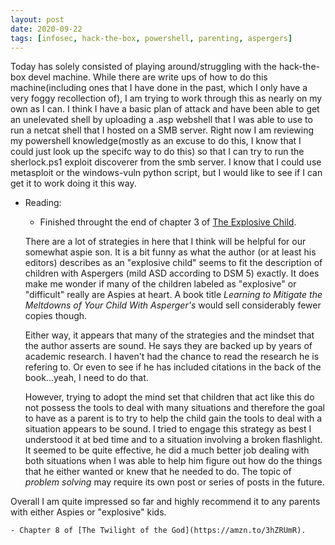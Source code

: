 ```yaml
---
layout: post
date: 2020-09-22
tags: [infosec, hack-the-box, powershell, parenting, aspergers]
---
```


Today has solely consisted of playing around/struggling with the
hack-the-box devel machine. While there are write ups of how to do this
machine(including ones that I have done in the past, which I only have
a very foggy recollection of), I am trying to work through this as nearly
on my own as I can. I think I have a basic plan of attack and have been
able to get an unelevated shell by uploading a .asp webshell that I was
able to use to run a netcat shell that I hosted on a SMB server. Right now
I am reviewing my powershell knowledge(mostly as an excuse to do this,
I know that I could just look up the specifc way to do this) so that I can
try to run the sherlock.ps1 exploit discoverer from the smb server. I know
that I could use metasploit or the windows-vuln python script, but I would
like to see if I can get it to work doing it this way. 

- Reading:

	- Finished throught the end of chapter 3 of [The Explosive Child](https://amzn.to/2RPWSIj). 

   There are a lot of strategies in here that I think will be helpful for
our somewhat aspie son. It is a bit funny as what the author (or at least
his editors) describes as an "explosive child" seems to fit the
description of children with Aspergers (mild ASD according to DSM 5)
exactly. It does make me wonder if many of the children labeled as
"explosive" or "difficult" really are Aspies at heart. A book title
*Learning to Mitigate the Meltdowns of Your Child With Asperger's* would
sell considerably fewer copies though. 

    Either way, it appears that many of the strategies and the mindset
that the author asserts are sound. He says they are backed up by years of
academic research. I haven't had the chance to read the research he is
refering to. Or even to see if he has included citations in the back of
the book...yeah, I need to do that.

    However, trying to adopt the mind set that children that act like this
do not possess the tools to deal with many situations and therefore the
goal to have as a parent is to try to help the child gain the tools to
deal with a situation appears to be sound. I tried to engage this strategy
as best I understood it at bed time and to a situation involving a broken
flashlight. It seemed to be quite effective, he did a much better job
dealing with both situations when I was able to help him figure out how do
the things that he either wanted or knew that he needed to do. The topic
of *problem solving* may require its own post or series of posts in the
future.

Overall I am quite impressed so far and highly recommend it to any parents
with either Aspies or "explosive" kids.

	- Chapter 8 of [The Twilight of the God](https://amzn.to/3hZRUmR).
	  
